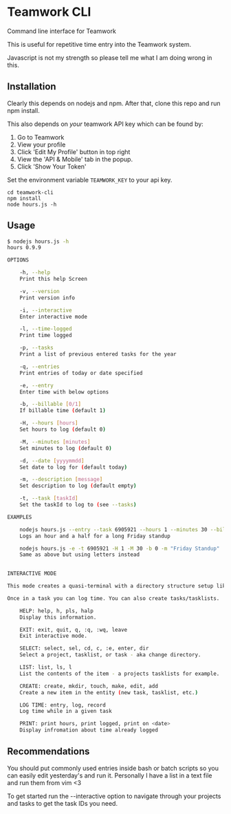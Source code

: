 # Teamwork CLI
Command line interface for Teamwork

This is useful for repetitive time entry into the Teamwork system. 

Javascript is not my strength so please tell me what I am doing wrong in this.

## Installation

Clearly this depends on nodejs and npm. After that, clone this repo and run npm install.

This also depends on _your_ teamwork API key which can be found by:

1. Go to Teamwork
2. View your profile
3. Click 'Edit My Profile' button in top right
4. View the 'API & Mobile' tab in the popup.
5. Click 'Show Your Token'

Set the environment variable `TEAMWORK_KEY` to your api key.

```
cd teamwork-cli
npm install
node hours.js -h
```

## Usage

```bash
$ nodejs hours.js -h
hours 0.9.9

OPTIONS

    -h, --help 
    Print this help Screen

    -v, --version 
    Print version info

    -i, --interactive 
    Enter interactive mode

    -l, --time-logged 
    Print time logged

    -p, --tasks 
    Print a list of previous entered tasks for the year

    -q, --entries 
    Print entries of today or date specified

    -e, --entry 
    Enter time with below options

    -b, --billable [0/1]
    If billable time (default 1)

    -H, --hours [hours]
    Set hours to log (default 0)

    -M, --minutes [minutes]
    Set minutes to log (default 0)

    -d, --date [yyyymmdd]
    Set date to log for (default today)

    -m, --description [message]
    Set description to log (default empty)

    -t, --task [taskId]
    Set the taskId to log to (see --tasks)

EXAMPLES

    nodejs hours.js --entry --task 6905921 --hours 1 --minutes 30 --billable 0 --description "Friday Standup"
    Logs an hour and a half for a long Friday standup

    nodejs hours.js -e -t 6905921 -H 1 -M 30 -b 0 -m "Friday Standup"
    Same as above but using letters instead
        

INTERACTIVE MODE

This mode creates a quasi-terminal with a directory structure setup like teamwork. There is a top level "teamwork" directory containing a folder for each project, each project contains tasklists, and each tasklist contains tasks.

Once in a task you can log time. You can also create tasks/tasklists.

    HELP: help, h, pls, halp
    Display this information.

    EXIT: exit, quit, q, :q, :wq, leave
    Exit interactive mode.

    SELECT: select, sel, cd, c, :e, enter, dir
    Select a project, tasklist, or task - aka change directory.

    LIST: list, ls, l
    List the contents of the item - a projects tasklists for example.

    CREATE: create, mkdir, touch, make, edit, add
    Create a new item in the entity (new task, tasklist, etc.)

    LOG TIME: entry, log, record
    Log time while in a given task

    PRINT: print hours, print logged, print on <date>
    Display infromation about time already logged
```

## Recommendations
You should put commonly used entries inside bash or batch scripts so you can easily edit yesterday's and run it. Personally I have a list in a text file and run them from vim <3

To get started run the --interactive option to navigate through your projects and tasks to get the task IDs you need.
